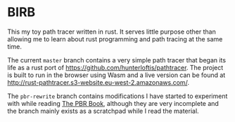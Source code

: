 BIRB
====

This my toy path tracer written in rust. It serves little purpose other than allowing me to learn about rust programming and path tracing at the same time.

The current `master` branch contains a very simple path tracer that began its life as a rust port of <https://github.com/hunterloftis/pathtracer>.
The project is built to run in the browser using Wasm and a live version can be found at <http://rust-pathtracer.s3-website.eu-west-2.amazonaws.com/>.

The `pbr-rewrite` branch contains modifications I have started to experiment with while reading [The PBR Book](http://www.pbr-book.org/), although they are very incomplete and the branch mainly exists as a scratchpad while I read the material.

